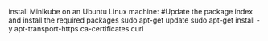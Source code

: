 install Minikube on an Ubuntu Linux machine:
#Update the package index and install the required packages
sudo apt-get update
sudo apt-get install -y apt-transport-https ca-certificates curl


